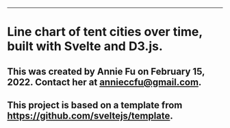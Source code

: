 
---

# Line chart of tent cities over time, built with Svelte and D3.js. 

## This was created by Annie Fu on February 15, 2022. Contact her at annieccfu@gmail.com.

## This project is based on a template from https://github.com/sveltejs/template.
